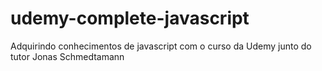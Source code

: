 # udemy-complete-javascript
Adquirindo conhecimentos de javascript com o curso da Udemy junto do tutor Jonas Schmedtamann
